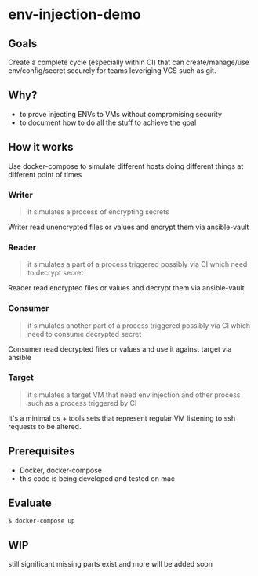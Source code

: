 # env-injection-demo

## Goals
Create a complete cycle (especially within CI) that can create/manage/use env/config/secret securely for teams leveriging VCS such as git.

## Why?
- to prove injecting ENVs to VMs without compromising security
- to document how to do all the stuff to achieve the goal

## How it works
Use docker-compose to simulate different hosts doing different things at different point of times

### Writer
> it simulates a process of encrypting secrets

Writer read unencrypted files or values and encrypt them via ansible-vault

### Reader
> it simulates a part of a process triggered possibly via CI which need to decrypt secret

Reader read encrypted files or values and decrypt them via ansible-vault

### Consumer
> it simulates another part of a process triggered possibly via CI which need to consume decrypted secret

Consumer read decrypted files or values and use it against target via ansible

### Target
> it simulates a target VM that need env injection and other process such as a process triggered by CI

It's a minimal os + tools sets that represent regular VM listening to ssh requests to be altered.


## Prerequisites
- Docker, docker-compose
- this code is being developed and tested on mac

## Evaluate
`$ docker-compose up`

## WIP
still significant missing parts exist and more will be added soon
